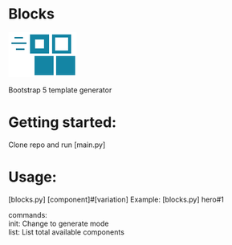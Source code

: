 # Blocks
![alt text](https://github.com/arieuu/Blocks/blob/master/blocks.png)      

Bootstrap 5 template generator

# Getting started:
Clone repo and run [main.py]

# Usage:
[blocks.py] [component]#[variation]
Example: [blocks.py] hero#1

commands:    
init: Change to generate mode  
list: List total available components  
